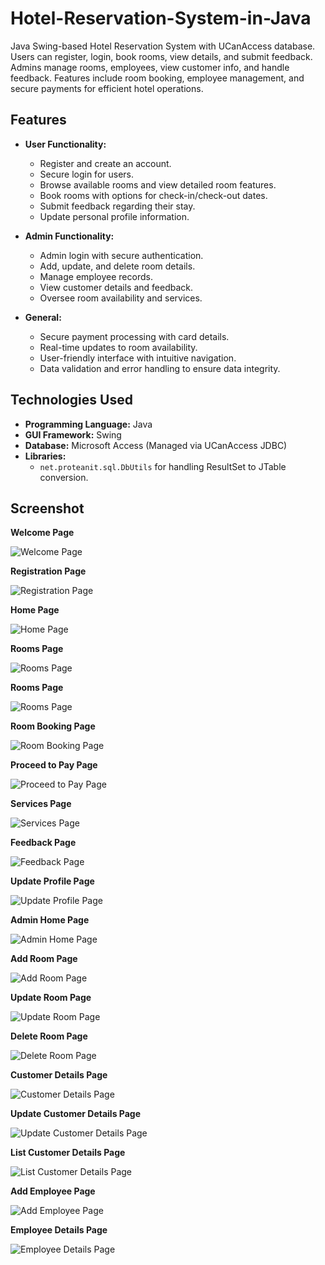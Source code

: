 # Hotel-Reservation-System-in-Java
Java Swing-based Hotel Reservation System with UCanAccess database. Users can register, login, book rooms, view details, and submit feedback. Admins manage rooms, employees, view customer info, and handle feedback. Features include room booking, employee management, and secure payments for efficient hotel operations.


## Features
- **User Functionality:**
  - Register and create an account.
  - Secure login for users.
  - Browse available rooms and view detailed room features.
  - Book rooms with options for check-in/check-out dates.
  - Submit feedback regarding their stay.
  - Update personal profile information.

- **Admin Functionality:**
  - Admin login with secure authentication.
  - Add, update, and delete room details.
  - Manage employee records.
  - View customer details and feedback.
  - Oversee room availability and services.

- **General:**
  - Secure payment processing with card details.
  - Real-time updates to room availability.
  - User-friendly interface with intuitive navigation.
  - Data validation and error handling to ensure data integrity.

## Technologies Used
- **Programming Language:** Java
- **GUI Framework:** Swing
- **Database:** Microsoft Access (Managed via UCanAccess JDBC)
- **Libraries:**
  - `net.proteanit.sql.DbUtils` for handling ResultSet to JTable conversion.

## Screenshot

**Welcome Page**

![Welcome Page](./screenshots/Picture1.png)

**Registration Page**

![Registration Page](./screenshots/Picture2.png)

**Home Page**

![Home Page](./screenshots/Picture3.png)

**Rooms Page**

![Rooms Page](./screenshots/Picture4.png)

**Rooms Page**

![Rooms Page](./screenshots/Picture5.png)

**Room Booking Page**

![Room Booking Page](./screenshots/Picture6.png)

**Proceed to Pay Page**

![Proceed to Pay Page](./screenshots/Picture7.png)

**Services Page**

![Services Page](./screenshots/Picture8.png)

**Feedback Page**

![Feedback Page](./screenshots/Picture9.png)

**Update Profile Page**

![Update Profile Page](./screenshots/Picture10.png)

**Admin Home Page**

![Admin Home Page](./screenshots/Picture11.png)

**Add Room Page**

![Add Room Page](./screenshots/Picture12.png)

**Update Room Page**

![Update Room Page](./screenshots/Picture13.png)

**Delete Room Page**

![Delete Room Page](./screenshots/Picture14.png)

**Customer Details Page**

![Customer Details Page](./screenshots/Picture15.png)

**Update Customer Details Page**

![Update Customer Details Page](./screenshots/Picture16.png)

**List Customer Details Page**

![List Customer Details Page](./screenshots/Picture17.png)

**Add Employee Page**

![Add Employee Page](./screenshots/Picture18.png)

**Employee Details Page**

![Employee Details Page](./screenshots/Picture19.png)
